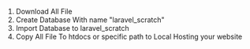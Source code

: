 1. Download All File
2. Create Database With name "laravel_scratch"
3. Import Database to laravel_scratch
4. Copy All File To htdocs or specific path to Local Hosting your website
